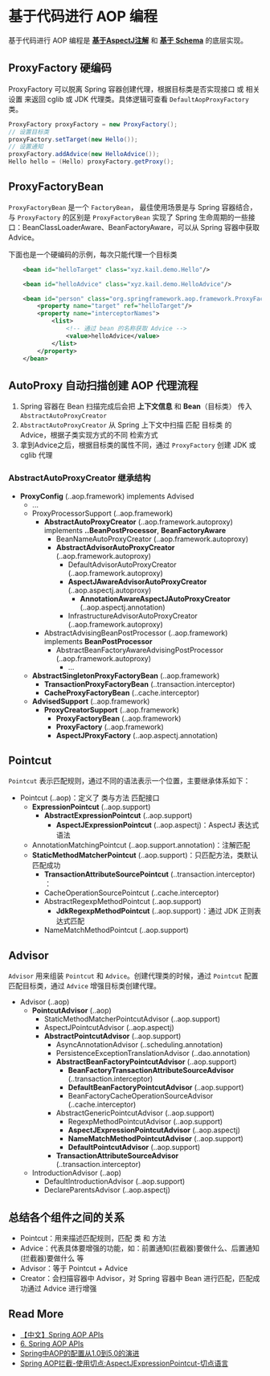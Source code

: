# 基于代码进行 AOP 编程

基于代码进行 AOP 编程是 [**基于AspectJ注解**](spring-aop/usage/annotation-usage.md) 和 [**基于 Schema**](spring-aop/usage/schema-xml-usage.md) 的底层实现。



##  ProxyFactory 硬编码

ProxyFactory 可以脱离 Spring 容器创建代理，根据目标类是否实现接口 或 相关设置 来返回 cglib 或 JDK 代理类。具体逻辑可查看 `DefaultAopProxyFactory` 类。

```java
ProxyFactory proxyFactory = new ProxyFactory();
// 设置目标类
proxyFactory.setTarget(new Hello());
// 设置通知
proxyFactory.addAdvice(new HelloAdvice());
Hello hello = (Hello) proxyFactory.getProxy();
```



## ProxyFactoryBean

`ProxyFactoryBean` 是一个 `FactoryBean`， 最佳使用场景是与 Spring 容器结合，与 `ProxyFactory` 的区别是 `ProxyFactoryBean` 实现了 Spring 生命周期的一些接口：BeanClassLoaderAware、BeanFactoryAware，可以从 Spring 容器中获取 Advice。

下面也是一个硬编码的示例，每次只能代理一个目标类

```xml
    <bean id="helloTarget" class="xyz.kail.demo.Hello"/>

    <bean id="helloAdvice" class="xyz.kail.demo.HelloAdvice"/>

    <bean id="person" class="org.springframework.aop.framework.ProxyFactoryBean">
        <property name="target" ref="helloTarget"/>
        <property name="interceptorNames">
            <list>
                <!-- 通过 bean 的名称获取 Advice -->
                <value>helloAdvice</value>
            </list>
        </property>
    </bean>
```



## AutoProxy 自动扫描创建 AOP 代理流程

1. Spring 容器在 Bean 扫描完成后会把 **上下文信息** 和 **Bean**（目标类） 传入 `AbstractAutoProxyCreator`
2. `AbstractAutoProxyCreator` 从 Spring 上下文中扫描 匹配 目标类 的 Advice，根据子类实现方式的不同 检索方式
3. 拿到Advice之后，根据目标类的属性不同，通过 `ProxyFactory` 创建 JDK 或 cglib 代理

### AbstractAutoProxyCreator 继承结构

- **ProxyConfig** (..aop.framework) implements Advised
  - ...
  - ProxyProcessorSupport (..aop.framework)
    - **AbstractAutoProxyCreator** (..aop.framework.autoproxy) implements **..BeanPostProcessor**, **BeanFactoryAware**
      - BeanNameAutoProxyCreator (..aop.framework.autoproxy)
      - **AbstractAdvisorAutoProxyCreator** (..aop.framework.autoproxy)
        - DefaultAdvisorAutoProxyCreator (..aop.framework.autoproxy)
        - **AspectJAwareAdvisorAutoProxyCreator** (..aop.aspectj.autoproxy)
          - **AnnotationAwareAspectJAutoProxyCreator** (..aop.aspectj.annotation) 
        - InfrastructureAdvisorAutoProxyCreator (..aop.framework.autoproxy)
    - AbstractAdvisingBeanPostProcessor (..aop.framework) implements **BeanPostProcessor**
      - AbstractBeanFactoryAwareAdvisingPostProcessor (..aop.framework.autoproxy)
        - ...
  - **AbstractSingletonProxyFactoryBean** (..aop.framework)
    - **TransactionProxyFactoryBean** (..transaction.interceptor)
    - **CacheProxyFactoryBean** (..cache.interceptor)
  - **AdvisedSupport** (..aop.framework)
    - **ProxyCreatorSupport** (..aop.framework)
      - **ProxyFactoryBean** (..aop.framework)
      - **ProxyFactory** (..aop.framework)
      - **AspectJProxyFactory** (..aop.aspectj.annotation)



## Pointcut

`Pointcut` 表示匹配规则，通过不同的语法表示一个位置，主要继承体系如下：

- Pointcut (..aop)：定义了 类与方法 匹配接口
  - **ExpressionPointcut** (..aop.support)
    - **AbstractExpressionPointcut** (..aop.support)
      - **AspectJExpressionPointcut** (..aop.aspectj)：AspectJ 表达式语法
  - AnnotationMatchingPointcut (..aop.support.annotation)：注解匹配
  - **StaticMethodMatcherPointcut** (..aop.support)：只匹配方法，类默认匹配成功
    - **TransactionAttributeSourcePointcut** (..transaction.interceptor) ：
    - CacheOperationSourcePointcut (..cache.interceptor)
    - AbstractRegexpMethodPointcut (..aop.support)
      - **JdkRegexpMethodPointcut** (..aop.support)：通过 JDK 正则表达式匹配
    - NameMatchMethodPointcut (..aop.support)

## Advisor

`Advisor`  用来组装 `Pointcut` 和 `Advice`。创建代理类的时候，通过 `Pointcut` 配置匹配目标类，通过 `Advice` 增强目标类创建代理。

- Advisor (..aop)
  - **PointcutAdvisor** (..aop)
    - StaticMethodMatcherPointcutAdvisor (..aop.support)
    - AspectJPointcutAdvisor (..aop.aspectj)
    - **AbstractPointcutAdvisor** (..aop.support)
      - AsyncAnnotationAdvisor (..scheduling.annotation)
      - PersistenceExceptionTranslationAdvisor (..dao.annotation)
      - **AbstractBeanFactoryPointcutAdvisor** (..aop.support)
        - **BeanFactoryTransactionAttributeSourceAdvisor** (..transaction.interceptor)
        - **DefaultBeanFactoryPointcutAdvisor** (..aop.support)
        - BeanFactoryCacheOperationSourceAdvisor (..cache.interceptor)
      - AbstractGenericPointcutAdvisor (..aop.support)
        - RegexpMethodPointcutAdvisor (..aop.support)
        - **AspectJExpressionPointcutAdvisor** (..aop.aspectj)
        - **NameMatchMethodPointcutAdvisor** (..aop.support)
        - **DefaultPointcutAdvisor** (..aop.support)
      - **TransactionAttributeSourceAdvisor** (..transaction.interceptor)
  - IntroductionAdvisor (..aop)
    - DefaultIntroductionAdvisor (..aop.support)
    - DeclareParentsAdvisor (..aop.aspectj)

## 总结各个组件之间的关系

- Pointcut：用来描述匹配规则，匹配 类 和 方法
- Advice：代表具体要增强的功能，如：前置通知(拦截器)要做什么、后置通知(拦截器)要做什么 等
- Advisor：等于 Pointcut + Advice
- Creator：会扫描容器中 Advisor，对 Spring 容器中 Bean 进行匹配，匹配成功通过 Advice 进行增强

## Read More

- [【中文】Spring AOP APIs](http://shouce.jb51.net/spring/aop-api.html)
- [6. Spring AOP APIs](https://docs.spring.io/spring-framework/docs/current/spring-framework-reference/core.html#aop-api)
- [Spring中AOP的配置从1.0到5.0的演进](http://cxis.me/2017/04/10/Spring%E4%B8%ADAOP%E7%9A%84%E9%85%8D%E7%BD%AE%E4%BB%8E1.0%E5%88%B05.0%E7%9A%84%E6%BC%94%E8%BF%9B/)
- [Spring AOP拦截-使用切点:AspectJExpressionPointcut-切点语言](https://blog.csdn.net/qq_26525215/article/details/52422395/)